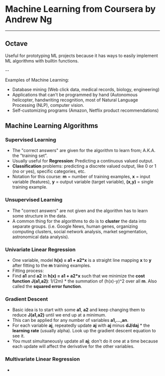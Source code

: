 # Machine Learning from Coursera by Andrew Ng

---

## Octave
 
 Useful for prototyping ML projects because it has ways to easily implement ML algorithms with builtin functions.

--
 
Examples of Machine Learning:

* Database mining (Web click data, medical records, biology, engineering)
* Applications that can't be programmed by hand (Autonomous helicopter, handwriting recognition, most of Natural Language Processing (NLP), computer vision.
* Self-customizing programs (Amazon, Netflix product recommendations)

## Machine Learning Algorithms
 
### Supervised Learning
 
* The "correct answers" are given for the algorithm to learn from; A.K.A. the "training set".
* Usually useful for __Regression__: Predicting a continuous valued output.
* __Classification__ problems: predicting a discrete valued output, like 0 or 1 (no or yes), specific categories, etc.
* Notation for this course: __m__ = number of training examples, __x__ = input variable (features), __y__ = output variable (target variable), __(x,y)__ = single training example.
 
 
### Unsupervised Learning
 
* The "correct answers" are not given and the algorithm has to learn some structure in the data.
* A common thing for the algorithms to do is to __cluster__ the data into separate groups. (i.e. Google News, human genes, organizing computing clusters, social network analysis, market segmentation, astronomical data analysis).
 
 
### Univariate Linear Regression
 
* One variable, model __h(x) = a1 + a2*x__ is a straight line mapping __x__ to __y__ after fitting to the __m__ training examples.
* Fitting process:
 * Find __a1__ and __a2__ in __h(x) = a1 + a2*x__ such that we minimize the __cost function__ __J(a1,a2)__: 1/(2m) * the summation of (h(x)-y)^2 over all __m__. Also called the __squared error function__.

 
 ### Gradient Descent

* Basic idea is to start with some __a1__, __a2__ and keep changing them to reduce __J(a1,a2)__ until we end up at a minimum.
* This can be applied for any number of variables __a1,...,an__.
* For each variable __aj__, repeatedly update __aj__ with __aj__ minus __dJ/daj__ * the __learning rate__ (usually alpha). Look up the gradient descent equation to see it.
* You must simultaneously update all __aj__; don't do it one at a time because each update will affect the derivative for the other variables.


### Multivariate Linear Regression

* 